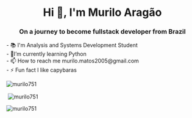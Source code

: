 

<!--
### Hi there 👋

**Murilo751/Murilo751** is a ✨ _special_ ✨ repository because its `README.md` (this file) appears on your GitHub profile.

--!>

<h1 align="center">Hi 👋, I'm Murilo Aragão</h1>
<h3 align="center">On a journey to become fullstack developer from Brazil</h3>


- 📚 I'm Analysis and Systems Development Student

<br/>

- 🌱I’m currently learning Python

<br/>

- 📫 How to reach me murilo.matos2005@gmail.com

<br/>

- ⚡ Fun fact I like capybaras

<br/>

<p><img align="center" src="https://github-readme-stats.vercel.app/api/top-langs?username=murilo751&show_icons=true&theme=tokyonight&locale=en&layout=compact" alt="murilo751" /></p>

<p>&nbsp;<img align="center" src="https://github-readme-stats.vercel.app/api?username=murilo751&show_icons=true&locale=en" alt="murilo751" /></p>

<p><img align="center" src="https://github-readme-streak-stats.herokuapp.com/?user=murilo751&" alt="murilo751" /></p>